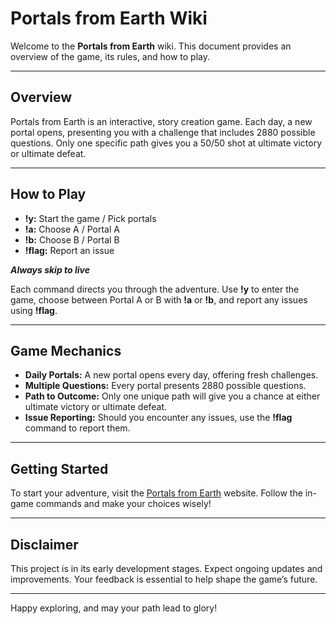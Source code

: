 # Portals from Earth Wiki

Welcome to the **Portals from Earth** wiki. This document provides an overview of the game, its rules, and how to play.

---

## Overview

Portals from Earth is an interactive, story creation game. Each day, a new portal opens, presenting you with a challenge that includes 2880 possible questions. Only one specific path gives you a 50/50 shot at ultimate victory or ultimate defeat.

---

## How to Play

- **!y:** Start the game / Pick portals  
- **!a:** Choose A / Portal A  
- **!b:** Choose B / Portal B  
- **!flag:** Report an issue

***Always skip to live***

Each command directs you through the adventure. Use **!y** to enter the game, choose between Portal A or B with **!a** or **!b**, and report any issues using **!flag**.

---

## Game Mechanics

- **Daily Portals:** A new portal opens every day, offering fresh challenges.
- **Multiple Questions:** Every portal presents 2880 possible questions.
- **Path to Outcome:** Only one unique path will give you a chance at either ultimate victory or ultimate defeat.
- **Issue Reporting:** Should you encounter any issues, use the **!flag** command to report them.

---

## Getting Started

To start your adventure, visit the [Portals from Earth](https://portalsfrom.earth/) website. Follow the in-game commands and make your choices wisely!

---

## Disclaimer

This project is in its early development stages. Expect ongoing updates and improvements. Your feedback is essential to help shape the game’s future.

---

Happy exploring, and may your path lead to glory!
